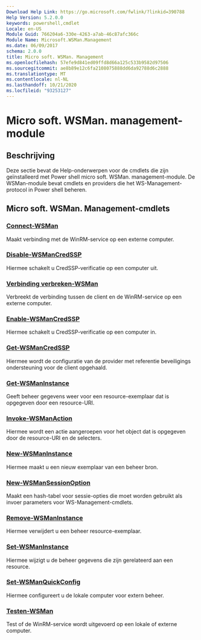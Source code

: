 ```yaml
---
Download Help Link: https://go.microsoft.com/fwlink/?linkid=390788
Help Version: 5.2.0.0
keywords: powershell,cmdlet
Locale: en-US
Module Guid: 766204a6-330e-4263-a7ab-46c87afc366c
Module Name: Microsoft.WSMan.Management
ms.date: 06/09/2017
schema: 2.0.0
title: Micro soft. WSMan. Management
ms.openlocfilehash: 57efe9d841ed09ffd8d66a125c533b9582d97506
ms.sourcegitcommit: ae8b89e12c6fa2108075888dd6da92788d6c2888
ms.translationtype: MT
ms.contentlocale: nl-NL
ms.lasthandoff: 10/21/2020
ms.locfileid: "93253127"
---
```

# Micro soft. WSMan. management-module

## Beschrijving

Deze sectie bevat de Help-onderwerpen voor de cmdlets die zijn geïnstalleerd met Power shell micro soft. WSMan. management-module. De WSMan-module bevat cmdlets en providers die het WS-Management-protocol in Power shell beheren.

## Micro soft. WSMan. Management-cmdlets

### [Connect-WSMan](Connect-WSMan.md)
Maakt verbinding met de WinRM-service op een externe computer.

### [Disable-WSManCredSSP](Disable-WSManCredSSP.md)
Hiermee schakelt u CredSSP-verificatie op een computer uit.

### [Verbinding verbreken-WSMan](Disconnect-WSMan.md)
Verbreekt de verbinding tussen de client en de WinRM-service op een externe computer.

### [Enable-WSManCredSSP](Enable-WSManCredSSP.md)
Hiermee schakelt u CredSSP-verificatie op een computer in.

### [Get-WSManCredSSP](Get-WSManCredSSP.md)
Hiermee wordt de configuratie van de provider met referentie beveiligings ondersteuning voor de client opgehaald.

### [Get-WSManInstance](Get-WSManInstance.md)
Geeft beheer gegevens weer voor een resource-exemplaar dat is opgegeven door een resource-URI.

### [Invoke-WSManAction](Invoke-WSManAction.md)
Hiermee wordt een actie aangeroepen voor het object dat is opgegeven door de resource-URI en de selecters.

### [New-WSManInstance](New-WSManInstance.md)
Hiermee maakt u een nieuw exemplaar van een beheer bron.

### [New-WSManSessionOption](New-WSManSessionOption.md)
Maakt een hash-tabel voor sessie-opties die moet worden gebruikt als invoer parameters voor WS-Management-cmdlets.

### [Remove-WSManInstance](Remove-WSManInstance.md)
Hiermee verwijdert u een beheer resource-exemplaar.

### [Set-WSManInstance](Set-WSManInstance.md)
Hiermee wijzigt u de beheer gegevens die zijn gerelateerd aan een resource.

### [Set-WSManQuickConfig](Set-WSManQuickConfig.md)
Hiermee configureert u de lokale computer voor extern beheer.

### [Testen-WSMan](Test-WSMan.md)
Test of de WinRM-service wordt uitgevoerd op een lokale of externe computer.
